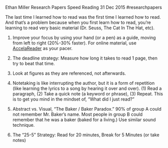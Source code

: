 Ethan Miller
Research Papers
Speed Reading
31 Dec 2015
#researchpapers 

The last time I learned how to read was the first time I learned how to read. And that’s a problem because when you first learn how to read, you’re learning to read very basic material (Dr. Seuss, The Cat In The Hat, etc).

1. Improve your focus by using your hand (or a pen) as a guide, moving from left to right (20%-30% faster). For online material, use [AccelaReader](http://accelareader.com/) as your pacer.
	
2. The deadline strategy: Measure how long it takes to read 1 page, then try to beat that time.
	
3. Look at figures as they are referenced, not afterwards.
	
4. Notetaking is like interrupting the author, but it is a form of repetition (like learning the lyrics to a song by hearing it over and over). (1) Read a paragraph, (2) Take a quick note (a keyword or phrase), (3) Repeat. This is to get you mind in the mindset of, “What did I just read?”
	
5. Abstract vs. Visual, “The Baker / Baker Paradox.” 90% of group A could not remember Mr. Baker’s name. Most people in group B could remember that he was a baker (baked for a living.) Use similar sound technique.
	
6. The “25-5” Strategy: Read for 20 minutes, Break for 5 Minutes (or take notes)